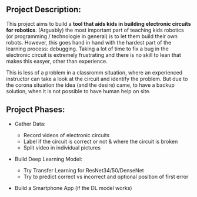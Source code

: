 ## Project Description: ##
This project aims to build a __tool that aids kids in building electronic circuits for robotics__. (Arguably) the most important part of teaching kids robotics (or programming / technologie in general) is to let them build their own robots. However, this goes hand in hand with the hardest part of the learning process: debugging. Taking a lot of time to fix a bug in the electronic circuit is extremely frustrating and there is no skill to lean that makes this easyer, other than experience.

This is less of a problem in a classromm situation, where an experienced instructor can take a look at the circuit and identify the problem. But due to the corona situation the idea (and the desire) came, to have a backup solution, when it is not possible to have human help on site.


## Project Phases: ##
* Gather Data:
  * Record videos of electronic circuits
  * Label if the circuit is correct or not & where the circuit is broken
  * Split video in individual pictures

* Build Deep Learning Model:
  * Try Transfer Learning for ResNet34/50/DenseNet
  * Try to predict correct vs incorrect and optional position of first error

* Build a Smartphone App (if the DL model works)
